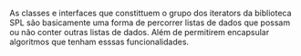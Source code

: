 As classes e interfaces que constittuem o grupo dos iterators da biblioteca SPL são basicamente uma forma de percorrer listas de dados que possam ou não conter outras listas de dados. Além de permitirem encapsular algoritmos que tenham esssas funcionalidades.